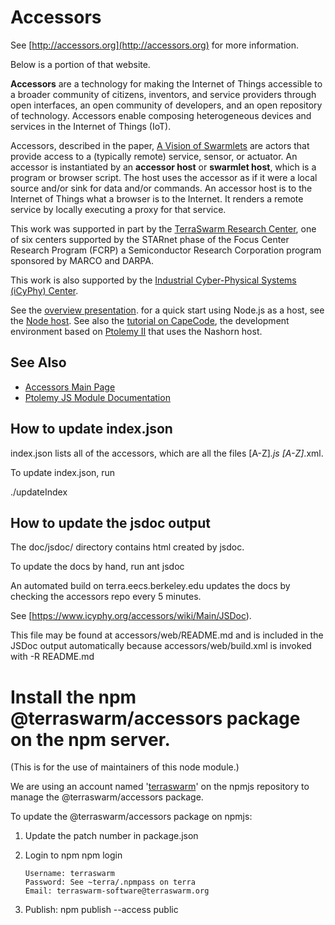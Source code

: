 Accessors
===================

See [http://accessors.org](http://accessors.org) for more information. 

Below is a portion of that website.


<b>Accessors</b> are a technology for making the Internet of Things accessible
to a broader community of citizens, inventors, and service providers through open
interfaces, an open community of developers, and an open repository of technology.
Accessors enable composing heterogeneous devices and services in the Internet of Things (IoT).

Accessors, described in the paper, [A Vision of Swarmlets](http://www.terraswarm.org/pubs/332.html)
are actors that provide access to a (typically remote) service, sensor, or actuator. An accessor is instantiated by an
**accessor host** or **swarmlet host**, which is a program or browser script. The host uses the accessor as if it were a local
source and/or sink for data and/or commands.
An accessor host is to the Internet of Things what a browser is to the Internet.
It renders a remote service by locally executing a proxy for that service.

This work was supported in part by the [TerraSwarm Research Center](https://www.terraswarm.org),
one of six centers supported by the STARnet phase of the Focus Center
Research Program (FCRP) a Semiconductor Research Corporation program
sponsored by MARCO and DARPA.

This work is also supported by the [Industrial Cyber-Physical Systems (iCyPhy) Center](https://www.icyphy.org).

See the <a href="http://www.icyphy.org/pubs/73.html">overview presentation</a>.
for a quick start using Node.js as a host, see the
<a href="https://www.icyphy.org/accessors/wiki/Main/NodeHost">Node host</a>.
See also the <a href="https://www.icyphy.org/accessors/wiki/Main/Tutor2017Tutorial">tutorial on CapeCode</a>,
the development environment based on <a href="http://ptolemy.org/ptolemyII">Ptolemy II</a> that uses the Nashorn host.

See Also
--------
* [Accessors Main Page](http://accessors.org)
* [Ptolemy JS Module Documentation](https://chess.eecs.berkeley.edu/ptexternal/src/ptII/doc/codeDoc/js/index.html)


How to update index.json
------------------------
index.json lists all of the accessors, which are all the files [A-Z]*.js [A-Z]*.xml.

To update index.json, run

./updateIndex


How to update the jsdoc output
------------------------------

The doc/jsdoc/ directory contains html created by jsdoc.

To update the docs by hand, run
  ant jsdoc

An automated build on terra.eecs.berkeley.edu updates the docs by checking the accessors repo every 5 minutes.

See [https://www.icyphy.org/accessors/wiki/Main/JSDoc).

This file may be found at accessors/web/README.md and is included in the JSDoc output automatically because accessors/web/build.xml is invoked with -R README.md

Install the npm @terraswarm/accessors package on the npm server.
========================================================
(This is for the use of maintainers of this node module.)

We are using an account named
'[terraswarm](https://www.npmjs.com/~terraswarm)' on the npmjs
repository to manage the @terraswarm/accessors package.

To update the @terraswarm/accessors package on npmjs:

1.  Update the patch number in package.json
2.  Login to npm
        npm login

        Username: terraswarm
        Password: See ~terra/.npmpass on terra
        Email: terraswarm-software@terraswarm.org 
3.  Publish:
        npm publish --access public

